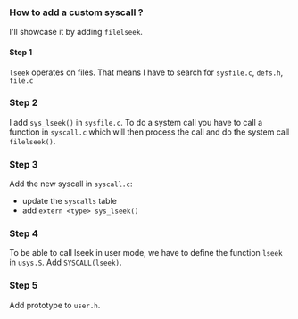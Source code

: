 
### How to add a custom syscall ?

I'll showcase it by adding `filelseek`.

#### Step 1

`lseek` operates on files. That means I have to search for `sysfile.c`, `defs.h`, 
`file.c`


### Step 2

I add `sys_lseek()` in `sysfile.c`. To do a system call you have to call a function in `syscall.c` which will then process the call and do the system call `filelseek()`.

### Step 3

Add the new syscall in `syscall.c`:
- update the `syscalls` table
- add `extern <type> sys_lseek()`

### Step 4 

To be able to call lseek in user mode, we have to define the function `lseek` in `usys.S`.
Add `SYSCALL(lseek)`.


### Step 5

Add prototype to `user.h`.

